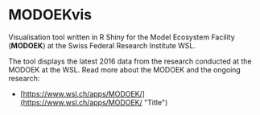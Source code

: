 # MODOEKvis
Visualisation tool written in R Shiny for the Model Ecosystem Facility (**MODOEK**) at the Swiss Federal Research Institute WSL.

The tool displays the latest 2016 data from the research conducted at the MODOEK at the WSL. 
Read more about the MODOEK and the ongoing research:

* [https://www.wsl.ch/apps/MODOEK/](https://www.wsl.ch/apps/MODOEK/ "Title")
